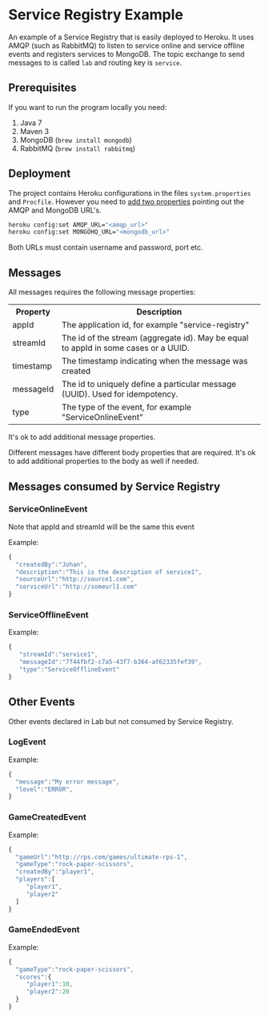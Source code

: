 Service Registry Example
========================

An example of a Service Registry that is easily deployed to Heroku. It uses AMQP (such as RabbitMQ) to listen to service online and service offline events and registers services to MongoDB.
The topic exchange to send messages to is called `lab` and routing key is `service`.


Prerequisites
-------------
If you want to run the program locally you need:

1. Java 7
2. Maven 3
3. MongoDB (`brew install mongodb`)
4. RabbitMQ (`brew install rabbitmq`)

Deployment
----------
The project contains Heroku configurations in the files `system.properties` and `Procfile`. However you need to [add two properties](https://toolbelt.heroku.com/) pointing out the AMQP and MongoDB URL's.

```bash
heroku config:set AMQP_URL="<amqp_url>"
heroku config:set MONGOHQ_URL="<mongodb_url>"
```

Both URLs must contain username and password, port etc.

Messages
--------
All messages requires the following message properties:

<table>
    <th>Property</th>
    <th>Description</th>
    <tr>
        <td>appId</td>
        <td>The application id, for example "service-registry"</td>
    </tr>
    <tr>
        <td>streamId</td>
        <td>The id of the stream (aggregate id). May be equal to appId in some cases or a UUID.</td>
    </tr>
    <tr>
        <td>timestamp</td>
        <td>The timestamp indicating when the message was created</td>
    </tr>
    <tr>
        <td>messageId</td>
        <td>The id to uniquely define a particular message (UUID). Used for idempotency.</td>
    </tr>
    <tr>
        <td>type</td>
        <td>The type of the event, for example "ServiceOnlineEvent"</td>
    </tr>
</table>

It's ok to add additional message properties.

Different messages have different body properties that are required. It's ok to add additional properties to the body as well if needed.

Messages consumed by Service Registry
-------------------------------------

### ServiceOnlineEvent
Note that appId and streamId will be the same this event

Example:
```javascript
{
  "createdBy":"Johan",
  "description":"This is the description of service1",
  "sourceUrl":"http://source1.com",
  "serviceUrl":"http://someurl1.com"
}
```

### ServiceOfflineEvent

Example:
```javascript
{
   "streamId":"service1",
   "messageId":"7f44fbf2-c7a5-43f7-b364-af62335fef39",
   "type":"ServiceOfflineEvent"
}
```

Other Events
------------
Other events declared in Lab but not consumed by Service Registry.

### LogEvent

Example:
```javascript
{
  "message":"My error message",
  "level":"ERROR",
}
```

### GameCreatedEvent

Example:
```javascript
{
  "gameUrl":"http://rps.com/games/ultimate-rps-1",
  "gameType":"rock-paper-scissors",
  "createdBy":"player1",
  "players":[
     "player1",
     "player2"
  ]
}
```

### GameEndedEvent

Example:
```javascript
{
  "gameType":"rock-paper-scissors",
  "scores":{
     "player1":10,
     "player2":20
  }
}
```